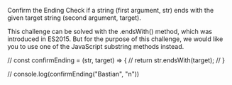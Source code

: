 Confirm the Ending
Check if a string (first argument, str) ends with the given target string (second argument, target).

This challenge can be solved with the .endsWith() method, which was introduced in ES2015. But for the purpose of this challenge, we would like you to use one of the JavaScript substring methods instead.


// const confirmEnding = (str, target) => {
//     return str.endsWith(target);
// }

// console.log(confirmEnding("Bastian", "n"))
